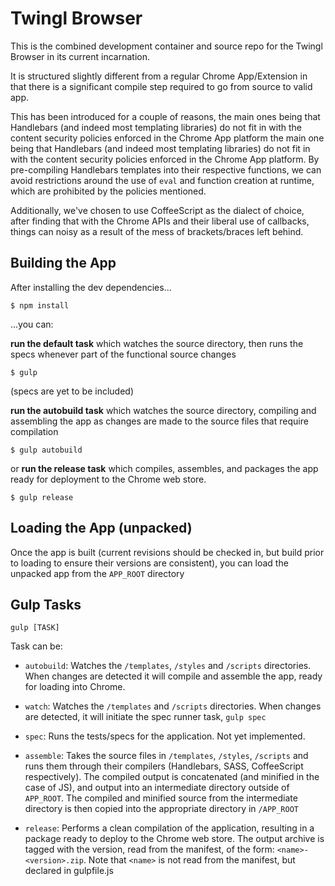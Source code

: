 # Twingl Browser

This is the combined development container and source repo for the Twingl
Browser in its current incarnation.

It is structured slightly different from a regular Chrome App/Extension in that
there is a significant compile step required to go from source to valid app.

This has been introduced for a couple of reasons, the main ones being that
Handlebars (and indeed most templating libraries) do not fit in with the
content security policies enforced in the Chrome App platform the main one
being that Handlebars (and indeed most templating libraries) do not fit in with
the content security policies enforced in the Chrome App platform. By
pre-compiling Handlebars templates into their respective functions, we can
avoid restrictions around the use of `eval` and function creation at runtime,
which are prohibited by the policies mentioned.

Additionally, we've chosen to use CoffeeScript as the dialect of choice, after
finding that with the Chrome APIs and their liberal use of callbacks, things
can noisy as a result of the mess of brackets/braces left behind.

## Building the App

After installing the dev dependencies...

    $ npm install

...you can:

**run the default task** which watches the source directory, then runs the specs
whenever part of the functional source changes

    $ gulp

(specs are yet to be included)

**run the autobuild task** which watches the source directory, compiling and
assembling the app as changes are made to the source files that require
compilation

    $ gulp autobuild

or **run the release task** which compiles, assembles, and packages the app ready
for deployment to the Chrome web store.

    $ gulp release

## Loading the App (unpacked)

Once the app is built (current revisions should be checked in, but build prior
to loading to ensure their versions are consistent), you can load the unpacked
app from the `APP_ROOT` directory

## Gulp Tasks

    gulp [TASK]

Task can be:

* `autobuild`: Watches the `/templates`, `/styles` and `/scripts` directories.
When changes are detected it will compile and assemble the app, ready for
loading into Chrome.

* `watch`: Watches the `/templates` and `/scripts` directories. When changes are
detected, it will initiate the spec runner task, `gulp spec`

* `spec`: Runs the tests/specs for the application. Not yet implemented.

* `assemble`: Takes the source files in `/templates`, `/styles`, `/scripts` and
runs them through their compilers (Handlebars, SASS, CoffeeScript
respectively). The compiled output is concatenated (and minified in the case
of JS), and output into an intermediate directory outside of `APP_ROOT`. The
compiled and minified source from the intermediate directory is then copied
into the appropriate directory in `/APP_ROOT`

* `release`: Performs a clean compilation of the application, resulting in a
package ready to deploy to the Chrome web store. The output archive is
tagged with the version, read from the manifest, of the form:
`<name>-<version>.zip`.  Note that `<name>` is not read from the manifest, but
declared in gulpfile.js

